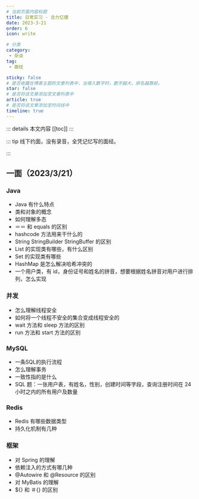 ```yaml
---
# 当前页面内容标题
title: 日常实习 - 合力亿捷
date: 2023-3-21
order: 6
icon: write

# 分类
category:
 - 杂谈
tag:
 - 面经

sticky: false
# 是否收藏在博客主题的文章列表中，当填入数字时，数字越大，排名越靠前。
star: false
# 是否将该文章添加至文章列表中
article: true
# 是否将该文章添加至时间线中
timeline: true
---
```


::: details 本文内容
[[toc]]
:::


::: tip 线下约面，没有录音，全凭记忆写的面经。

:::

## 一面（2023/3/21）

### Java

- Java 有什么特点
- 类和对象的概念
- 如何理解多态
- ＝＝ 和 equals 的区别
- hashcode 方法用来干什么的
- String StringBuilder StringBuffer 的区别
- List 的实现类有哪些，有什么区别
- Set 的实现类有哪些
- HashMap 是怎么解决哈希冲突的
- 一个用户类，有 id，身份证号和姓名的拼音，想要根据姓名拼音对用户进行排列，怎么实现

### 并发

- 怎么理解线程安全
- 如何将一个线程不安全的集合变成线程安全的
- wait 方法和 sleep 方法的区别
- run 方法和 start 方法的区别

### MySQL

- 一条SQL的执行流程
- 怎么理解事务
- 一致性指的是什么
- SQL 题：一张用户表，有姓名，性别，创建时间等字段，查询注册时间在 24 小时之内的所有用户及数量

### Redis

- Redis 有哪些数据类型
- 持久化机制有几种

### 框架

- 对 Spring 的理解
- 依赖注入的方式有哪几种
- @Autowire 和 @Resource 的区别
- 对 MyBatis 的理解
- ${} 和 ＃{} 的区别